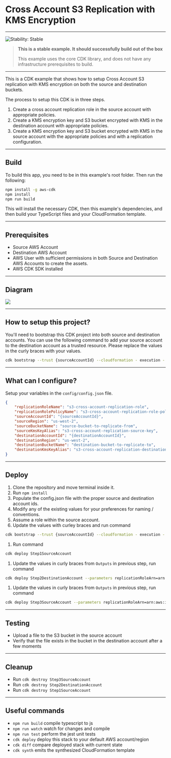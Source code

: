# Cross Account S3 Replication with KMS Encryption
<!--BEGIN STABILITY BANNER-->
---

![Stability: Stable](https://img.shields.io/badge/stability-Stable-success.svg?style=for-the-badge)

> **This is a stable example. It should successfully build out of the box**
>
> This example uses the core CDK library, and does not have any infrastructure prerequisites to build.

---
<!--END STABILITY BANNER-->

This is a CDK example that shows how to setup Cross Account S3 replication with KMS encryption on both the source and destination buckets.

The process to setup this CDK is in three steps.
1) Create a cross account replication role in the source account with appropriate policies.
2) Create a KMS encryption key and S3 bucket encrypted with KMS in the destination account with appropriate policies.
3) Create a KMS encryption key and S3 bucket encrypted with KMS in the source account with the appropriate policies and with a replication configuration.


---
## Build
To build this app, you need to be in this example's root folder. Then run the following:
```bash
npm install -g aws-cdk
npm install
npm run build
```
This will install the necessary CDK, then this example's dependencies, and then build your TypeScript files and your CloudFormation template.

---
## Prerequisites
* Source AWS Account
* Destination AWS Account
* AWS User with sufficient permissions in both Source and Destination AWS Accounts to create the assets.
* AWS CDK SDK installed

---
## Diagram
![](/diagram/S3-Cross-Account-Replication.png)

---
## How to setup this project?
You'll need to bootstrap this CDK project into both source and destination accounts.
You can use the following command to add your source account to the destination account as a trusted resource.
Please replace the values in the curly braces with your values.

```bash
cdk bootstrap --trust {sourceAccountId} --cloudformation - execution - policies arn:aws:iam::aws:policy/AdministratorAccess aws://{destinationAccountId}}/{destinationRegion}
```

---
## What can I configure?
Setup your variables in the `config/config.json` file.

```json
{
    "replicationRoleName": "s3-cross-account-replication-role",
    "replicationRolePolicyName": "s3-cross-account-replication-role-policy",
    "sourceAccountId": "{sourceAccountId}",
    "sourceRegion": "us-west-2",
    "sourceBucketName": "source-bucket-to-replicate-from",
    "sourceKmsKeyAlias": "s3-cross-account-replication-source-key",
    "destinationAccountId": "{destinationAccountId}",
    "destinationRegion": "us-west-2",
    "destinationBucketName": "destination-bucket-to-replicate-to",
    "destinationKmsKeyAlias": "s3-cross-account-replication-destination-key"
}
```

---
## Deploy
1. Clone the repository and move terminal inside it.
1. Run `npm install`
1. Populate the config.json file with the proper source and destination account ids.
1. Modify any of the existing values for your preferences for naming / conventions.
1. Assume a role within the source account.
1. Update the values with curley braces and run command
  ```bash
  cdk bootstrap --trust {sourceAccountId} --cloudformation - execution - policies arn:aws:iam::aws:policy/AdministratorAccess aws://{destinationAccountId}}/{destinationRegion}
  ```
1. Run command
  ```bash
  cdk deploy Step1SourceAccount
  ```
1. Update the values in curly braces from `Outputs` in previous step, run command
  ```bash
  cdk deploy Step2DestinationAccount --parameters replicationRoleArn=arn:aws:iam::{sourceAccountId}:role/s3-cross-account-replication-role
  ```
1. Update the values in curly braces from `Outputs` in previous step, run command
  ```bash
  cdk deploy Step3SourceAccount --parameters replicationRoleArn=arn:aws:iam::{sourceAccountId}:role/s3-cross-account-replication-role --parameters destinationKmsKeyArn=arn:aws:kms:us-west-2:{destinationAccountId}:key/{kmsKeyInDestination} --parameters destinationS3BucketArn=arn:aws:s3:::destination-bucket-to-replicate-to
  ```

---
## Testing
* Upload a file to the S3 bucket in the source account
* Verify that the file exists in the bucket in the destination account after a few moments


---
## Cleanup
* Run `cdk destroy Step3SourceAccount`
* Run `cdk destroy Step2DestinationAccount`
* Run `cdk destroy Step1SourceAccount`


---
## Useful commands
* `npm run build`   compile typescript to js
* `npm run watch`   watch for changes and compile
* `npm run test`    perform the jest unit tests
* `cdk deploy`      deploy this stack to your default AWS account/region
* `cdk diff`        compare deployed stack with current state
* `cdk synth`       emits the synthesized CloudFormation template
